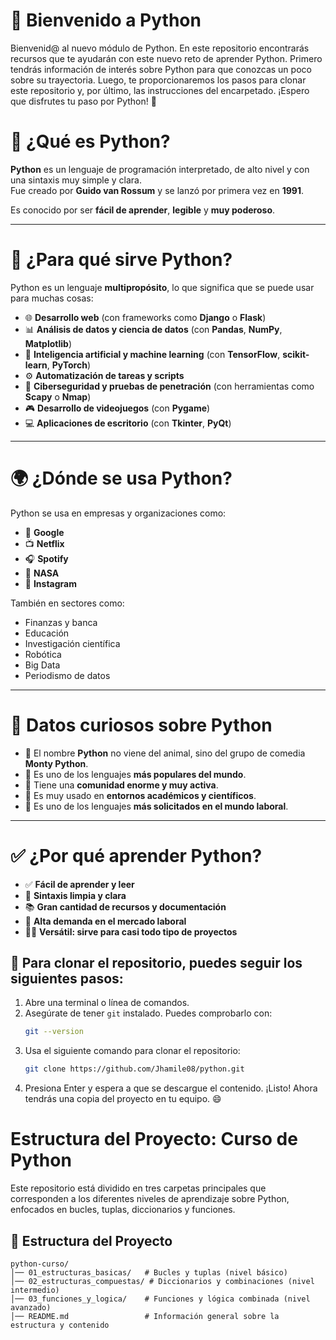 # 👋 Bienvenido a Python

Bienvenid@ al nuevo módulo de Python. En este repositorio encontrarás recursos que te ayudarán con este nuevo reto de aprender Python. Primero tendrás información de interés sobre Python para que conozcas un poco sobre su trayectoria. Luego, te proporcionaremos los pasos para clonar este repositorio y, por último, las instrucciones del encarpetado. ¡Espero que disfrutes tu paso por Python! 🤗


# 🐍 ¿Qué es Python?

**Python** es un lenguaje de programación interpretado, de alto nivel y con una sintaxis muy simple y clara.  
Fue creado por **Guido van Rossum** y se lanzó por primera vez en **1991**.

Es conocido por ser **fácil de aprender**, **legible** y **muy poderoso**.

---

# 🎯 ¿Para qué sirve Python?

Python es un lenguaje **multipropósito**, lo que significa que se puede usar para muchas cosas:

- 🌐 **Desarrollo web** (con frameworks como **Django** o **Flask**)
- 📊 **Análisis de datos y ciencia de datos** (con **Pandas**, **NumPy**, **Matplotlib**)
- 🤖 **Inteligencia artificial y machine learning** (con **TensorFlow**, **scikit-learn**, **PyTorch**)
- ⚙️ **Automatización de tareas y scripts**
- 🔐 **Ciberseguridad y pruebas de penetración** (con herramientas como **Scapy** o **Nmap**)
- 🎮 **Desarrollo de videojuegos** (con **Pygame**)
- 💻 **Aplicaciones de escritorio** (con **Tkinter**, **PyQt**)

---

# 🌍 ¿Dónde se usa Python?

Python se usa en empresas y organizaciones como:

- 🧠 **Google**
- 📺 **Netflix**
- 🎧 **Spotify**
- 🚀 **NASA**
- 📸 **Instagram**

También en sectores como:

- Finanzas y banca  
- Educación  
- Investigación científica  
- Robótica  
- Big Data  
- Periodismo de datos  

---

# 🧠 Datos curiosos sobre Python

- 🐍 El nombre **Python** no viene del animal, sino del grupo de comedia **Monty Python**.
- 🚀 Es uno de los lenguajes **más populares del mundo**.
- 👥 Tiene una **comunidad enorme y muy activa**.
- 🧪 Es muy usado en **entornos académicos y científicos**.
- 💼 Es uno de los lenguajes **más solicitados en el mundo laboral**.

---

# ✅ ¿Por qué aprender Python?

- ✅ **Fácil de aprender y leer**
- 🔄 **Sintaxis limpia y clara**
- 📚 **Gran cantidad de recursos y documentación**
- 💼 **Alta demanda en el mercado laboral**
- 🤹‍♀️ **Versátil: sirve para casi todo tipo de proyectos**

## 🚀 Para clonar el repositorio, puedes seguir los siguientes pasos:

1. Abre una terminal o línea de comandos.
2. Asegúrate de tener `git` instalado. Puedes comprobarlo con:
   ```bash
   git --version
    ```
3. Usa el siguiente comando para clonar el repositorio:  
   ```bash
   git clone https://github.com/Jhamile08/python.git
    ```  
4. Presiona Enter y espera a que se descargue el contenido.
¡Listo! Ahora tendrás una copia del proyecto en tu equipo. 😄

# Estructura del Proyecto: Curso de Python

Este repositorio está dividido en tres carpetas principales que corresponden a los diferentes niveles de aprendizaje sobre Python, enfocados en bucles, tuplas, diccionarios y funciones.

## 📂 Estructura del Proyecto

```plaintext
python-curso/
│── 01_estructuras_basicas/   # Bucles y tuplas (nivel básico)
│── 02_estructuras_compuestas/ # Diccionarios y combinaciones (nivel intermedio)
│── 03_funciones_y_logica/    # Funciones y lógica combinada (nivel avanzado)
│── README.md                 # Información general sobre la estructura y contenido
